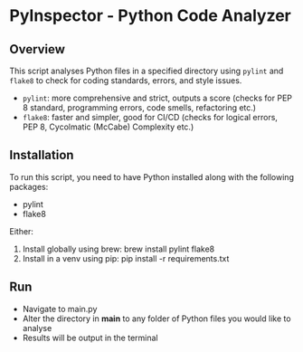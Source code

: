 # PyInspector - Python Code Analyzer

## Overview
This script analyses Python files in a specified directory using `pylint` and `flake8` to check for coding standards, errors, and style issues.
-   `pylint`: more comprehensive and strict, outputs a score (checks for PEP 8 standard, programming errors, code smells, refactoring etc.)
-   `flake8`: faster and simpler, good for CI/CD (checks for logical errors, PEP 8, Cycolmatic (McCabe) Complexity etc.)

## Installation
To run this script, you need to have Python installed along with the following packages:
- pylint
- flake8

Either:
1.  Install globally using brew: brew install pylint flake8
2.  Install in a venv using pip: pip install -r requirements.txt

## Run
-   Navigate to main.py
-   Alter the directory in __main__ to any folder of Python files you would like to analyse
-   Results will be output in the terminal
